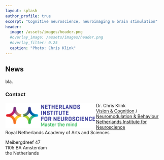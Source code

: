 ```yaml
---
layout: splash
author_profile: true
excerpt: "Cognitive neuroscience, neuroimaging & brain stimulation"      
header:
  image: /assets/images/header.png
  #overlay_image: /assets/images/header.png
  #overlay_filter: 0.25 
  caption: "Photo: Chris Klink"
---
```


## News     
bla.

### Contact   
<a href="https://nin.nl/"><img alt="NIN" src="/assets/images/NIN.png" height="80" align="left"></a> 
Dr. Chris Klink     
[Vision & Cognition](https://nin.nl/research/researchgroups/roelfsema-group/) / [Neuromodulation & Behaviour](https://nin.nl/research/researchgroups/willuhn-group/)       
[Netherlands Institute for Neuroscience](http://www.nin.knaw.nl/)      
Royal Netherlands Academy of Arts and Sciences      

Meibergdreef 47       
1105 BA Amsterdam      
the Netherlands      

<!--
<table style="width:100%">
  <tr>
    <th align="left">Contact</th>
    <th></th>
    <th></th>
  </tr>
  <tr>
    <td>Dr. Chris Klink<br>
        <a href="https://nin.nl/research/researchgroups/roelfsema-group/">Vision & Cognition</a><br>
        <a href="https://nin.nl/research/researchgroups/willuhn-group/">Neuromodulation & Behaviour</a><br>
        <a href="http://www.nin.knaw.nl/">Netherlands Institute for Neuroscience</a><br>
        Royal Netherlands Academy of Arts and Sciences</td> 
    <td></td>
    <td><a href="https://nin.nl/"><img alt="NIN" src="/assets/images/NIN.png" height="80" align="right"></a> </td>
  </tr>
  <tr>
    <td>Meibergdreef 47<br>       
        1105 BA Amsterdam<br>      
        the Netherlands</td> 
    <td></td>
    <td></td>
  </tr>
</table>
-->
